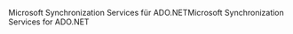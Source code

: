 <span data-ttu-id="f02a7-101">Microsoft Synchronization Services für ADO.NET</span><span class="sxs-lookup"><span data-stu-id="f02a7-101">Microsoft Synchronization Services for ADO.NET</span></span>